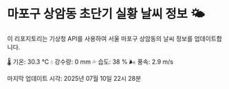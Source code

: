 
# 마포구 상암동 초단기 실황 날씨 정보 🌤️

이 리포지토리는 기상청 API를 사용하여 서울 마포구 상암동의 날씨 정보를 업데이트합니다. 

🌡️ 기온: 30.3 ℃
💧 강수량: 0 mm
💦 습도: 38 %
🌬️ 풍속: 2.9 m/s

마지막 업데이트 시각: 2025년 07월 10일 22시 28분    
